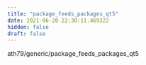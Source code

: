 ```yaml
---
title: "package_feeds_packages_qt5"
date: 2021-06-20 22:30:11.469322
hidden: false
draft: false
---
```


ath79/generic/package_feeds_packages_qt5

